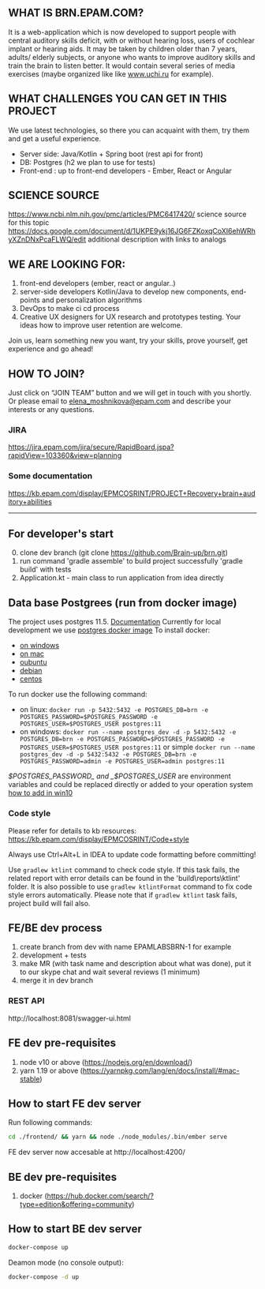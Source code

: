 ## WHAT IS BRN.EPAM.COM? 
It is a web-application which is now developed to support people with central auditory skills deficit, with or without hearing loss, users of cochlear implant or hearing aids. It may be taken by children older than 7 years, adults/ elderly subjects, or anyone who wants to improve auditory skills and train the brain to listen better. 
It would contain several series of media exercises (maybe organized like like www.uchi.ru for example).
 
## WHAT CHALLENGES YOU CAN GET IN THIS PROJECT
We use latest technologies, so there you can acquaint with them, try them and get a useful experience. 
- Server side: Java/Kotlin + Spring boot (rest api for front)
- DB: Postgres (h2 we plan to use for tests)
- Front-end : up to front-end developers - Ember, React or Angular

## SCIENCE SOURCE
https://www.ncbi.nlm.nih.gov/pmc/articles/PMC6417420/ science source for this topic 
https://docs.google.com/document/d/1UKPE9ykj16JG6FZKoxqCoXI6ehWRhyXZnDNxPcaFLWQ/edit  additional description with links to analogs 

## WE ARE LOOKING FOR:
1. front-end developers (ember, react or angular..)
2. server-side developers Kotlin/Java   to develop new components, end-points and personalization algorithms
3. DevOps  to make ci cd process
4. Creative UX designers for UX research and prototypes testing. Your ideas how to improve user retention are welcome.

Join us, learn something new you want, try your skills, prove yourself, get experience and go ahead!

## HOW TO JOIN?
Just click on “JOIN TEAM” button and we will get in touch with you shortly. Or please email to
[elena_moshnikova@epam.com](mailto:elena_moshnikova@epam.com) and describe your interests or any questions.

### JIRA
https://jira.epam.com/jira/secure/RapidBoard.jspa?rapidView=103360&view=planning

### Some documentation
https://kb.epam.com/display/EPMCOSRINT/PROJECT+Recovery+brain+auditory+abilities

---
## For developer's start
0. clone dev branch (git clone https://github.com/Brain-up/brn.git)
1. run command 'gradle assemble' to build project successfully
'gradle build' with tests
2. Application.kt - main class to run application from idea directly

## Data base Postgrees (run from docker image)
The project uses postgres 11.5. [Documentation](https://www.postgresql.org/docs/11/index.html)
Currently for local development we use [postgres docker image](https://hub.docker.com/_/postgres)
To install docker:
* [on windows](https://docs.docker.com/docker-for-windows/install/)
* [on mac](https://docs.docker.com/docker-for-mac/install/)
* [oubuntu](https://docs.docker.com/install/linux/docker-ce/ubuntu/)
* [debian](https://docs.docker.com/install/linux/docker-ce/debian/)
* [centos](https://docs.docker.com/install/linux/docker-ce/centos/)

To run docker use the following command:
*  on linux:
`docker run -p 5432:5432 -e POSTGRES_DB=brn -e POSTGRES_PASSWORD=$POSTGRES_PASSWORD -e POSTGRES_USER=$POSTGRES_USER postgres:11`
* on windows: 
`docker run --name postgres_dev -d -p 5432:5432 -e POSTGRES_DB=brn -e POSTGRES_PASSWORD=$POSTGRES_PASSWORD -e POSTGRES_USER=$POSTGRES_USER postgres:11`
or simple
`docker run --name postgres_dev -d -p 5432:5432 -e POSTGRES_DB=brn -e POSTGRES_PASSWORD=admin -e POSTGRES_USER=admin postgres:11`

_$POSTGRES_PASSWORD_ and _$POSTGRES_USER_ are environment variables and  could be replaced directly or added to your operation system 
[how to add in win10](https://www.architectryan.com/2018/03/17/add-to-the-path-on-windows-10)

### Code style
Please refer for details to kb resources: https://kb.epam.com/display/EPMCOSRINT/Code+style

Always use Ctrl+Alt+L in IDEA to update code formatting before committing!

Use `gradlew ktlint` command to check code style. If this task fails, the related report with error details can
be found in the 'build\reports\ktlint' folder. 
It is also possible to use `gradlew ktlintFormat` command to fix code style errors automatically.
Please note that if `gradlew ktlint` task fails, project build will fail also.

## FE/BE dev process
1. create branch from dev with name EPAMLABSBRN-1 for example
2. development + tests
3. make MR (with task name and description about what was done), put it to our skype chat and wait several reviews (1 minimum)
4. merge it in dev branch

### REST API
http://localhost:8081/swagger-ui.html

## FE dev pre-requisites
1. node v10 or above (https://nodejs.org/en/download/)
2. yarn 1.19 or above (https://yarnpkg.com/lang/en/docs/install/#mac-stable)

## How to start FE dev server
Run following commands:
```bash
cd ./frontend/ && yarn && node ./node_modules/.bin/ember serve
```
FE dev server now accesable at http://localhost:4200/

## BE dev pre-requisites
1. docker (https://hub.docker.com/search/?type=edition&offering=community)

## How to start BE dev server
```bash
docker-compose up
```
Deamon mode (no console output):
```bash
docker-compose -d up
```

